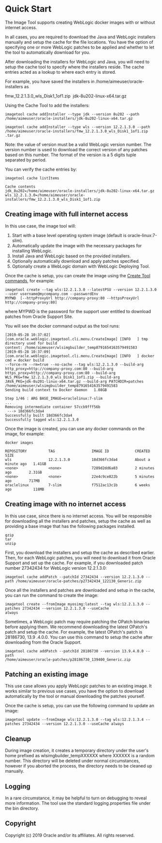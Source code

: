 # Quick Start

The Image Tool supports creating WebLogic docker images with or without internet access. 

In all cases, you are required to download the Java and WebLogic installers manually and setup the cache for the file 
locations.  You have the option of specifying one or more WebLogic patches to be applied and whether to let the tool to 
automatically download for you.

After downloading the installers for WebLogic and Java, you will need to setup the cache tool to specify where the
 installers reside.  The cache entries acted as a lookup to where each entry is stored.
 
For example, you have saved the installers in /home/aimeuser/oracle-installers as

fmw_12.2.1.3.0_wls_Disk1_1of1.zip&nbsp;
jdk-8u202-linux-x64.tar.gz
 
 
Using the Cache Tool to add the installers:

```aidl
imagetool cache addInstaller --type jdk --version 8u202 --path /home/aimeuser/oracle-installers/jdk-8u202-linux-x64.tar.gz
```

```aidl
imagetool cache addInstaller --type wls --version 12.2.1.3.0 --path /home/aimeuser/oracle-installers/fmw_12.2.1.3.0_wls_Disk1_1of1.zip
.tar.gz

```

Note:  the value of version must be a valid WebLogic version number. The version number is used to download the 
correct version of any patches based on this number.  The format of the version is a 5 digits tuple separated by period.

You can verify the cache entries by:

```aidl
imagetool cache listItems
```

```aidl
Cache contents
jdk_8u202=/home/aimeuser/oracle-installers/jdk-8u202-linux-x64.tar.gz
wls_12.2.1.3.0=/home/aimeuser/oracle-installers/fmw_12.2.1.3.0_wls_Disk1_1of1.zip

```


## Creating image with full internet access

In this use case, the image tool will:

1. Start with a base level operating system image (default is oracle-linux:7-slim).
2. Automatically update the image with the necessary packages for installing WebLogic.
3. Install Java and WebLogic based on the provided installers.
4. Optionally automatically download and apply patches specified.
5. Optionally create a WebLogic domain with WebLogic Deploying Tool.


Once the cache is setup, you can create the image using the [Create Tool commands](create-image.md), for example:

```aidl
imagetool create --tag wls:12.2.1.3.0 --latestPSU --version 12.2.1.3.0 --user username@mycompany.com --passwordEnv 
MYPWD  [--httpProxyUrl http://company-proxy:80 --httpsProxyUrl http://company-proxy:80]
```

where MYPWD is the password for the support user entitled to download patches from Oracle Support Site.

You will see the docker command output as the tool runs:

```aidl
[2019-05-28 10:37:02] [com.oracle.weblogic.imagetool.cli.menu.CreateImage] [INFO   ] tmp directory used for build 
context: /home/aimeuser/wlsimgbuilder_temp8791654163579491583 
[2019-05-28 10:37:09] [com.oracle.weblogic.imagetool.cli.menu.CreateImage] [INFO   ] docker cmd = docker build 
--force-rm --rm=true --no-cache --tag wls:12.2.1.3.0 --build-arg http_proxy=http://company-proxy.com:80 --build-arg 
https_proxy=http://company-proxy.com:80 --build-arg WLS_PKG=fmw_12.2.1.3.0_wls_Disk1_1of1.zip --build-arg 
JAVA_PKG=jdk-8u201-linux-x64.tar.gz --build-arg PATCHDIR=patches /home/aimeuser/wlsimgbuilder_temp8791654163579491583 
Sending build context to Docker daemon   1.08GB

Step 1/46 : ARG BASE_IMAGE=oraclelinux:7-slim
...
Removing intermediate container 57ccb9fff56b
 ---> 18d366fc3da4
Successfully built 18d366fc3da4
Successfully tagged wls:12.2.1.3.0
```

Once the image is created, you can use any docker commands on the image, for example:

```aidl
docker images

REPOSITORY          TAG                 IMAGE ID            CREATED              SIZE
wls                 12.2.1.3.0          18d366fc3da4        About a minute ago   1.41GB
<none>              <none>              7289d2dd6a03        2 minutes ago        2.31GB
<none>              <none>              22e4c9ce822b        5 minutes ago        717MB
oraclelinux         7-slim              f7512ac13c1b        6 weeks ago          118MB

```

## Creating image with no internet access


In this use case, since there is no internet access.  You will be responsible for downloading all the installers and 
patches, setup the cache as well as providing a base image that has the following packages installed.


```aidl
gzip 
tar 
unzip
```

First, you download the installers and setup the cache as described earlier.  Then, for each WebLogic patches, you 
will need to download it from Oracle Support and set up the cache. For example, if you downloaded patch number 
27342434 for WebLogic version 12.2.1.3.0:
 
```aidl
imagetool cache addPatch --patchId 27342434 --version 12.2.1.3.0 --path /home/aimeuser/oracle-patches/p27342434_122130_Generic.zip
```

Once all the installers and patches are downloaded and setup in the cache, you can run the command to create the image:

```aidl
imagetool create --fromImage myosimg:latest --tag wls:12.2.1.3.0 --patches 27342434 --version 12.2.1.3.0 --useCache 
always

```

Sometimes, a WebLogic patch may require patching the OPatch binaries before applying them.  We recommend 
downloading the latest OPatch's patch and setup the cache.  For example, the latest OPatch's patch is 28186730, 13.9
.4.0.0.  You can use this command to setup the cache after downloading from the Oracle Support.

```aidl
imagetool cache addPatch --patchId 28186730 --version 13.9.4.0.0 --path 
/home/aimeuser/oracle-patches/p28186730_139400_Generic.zip

```

## Patching an existing image

This use case allows you apply WebLogic patches to an existing image. It works similar to previous use cases, you 
have the option to download automatically by the tool or manual downloading the patches yourself.

Once the cache is setup, you can use the following command to update an image:

```aidl
imagetool update --fromImage wls:12.2.1.3.0 --tag wls:12.2.1.3.4 --patches 27342434 --version 12.2.1.3.0 --useCache always
```

## Cleanup

During image creation, it creates a temporary directory under the user's home prefixed as wlsimgbuilder_tempXXXXXX 
where XXXXXX is a random number.  This directory will be deleted under normal circumstances, however if you aborted the process, the directory needs to
 be cleaned up manually.

## Logging

In a rare circumstance, it may be helpful to turn on debugging to reveal more information.  The tool use the standard
logging.properties file under the bin directory. 


## Copyright
Copyright (c) 2019 Oracle and/or its affiliates. All rights reserved.
